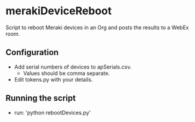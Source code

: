 # merakiDeviceReboot
Script to reboot Meraki devices in an Org and posts the results to a WebEx room.

## Configuration
* Add serial numbers of devices to apSerials.csv.  
  * Values should be comma separate.
* Edit tokens.py with your details.

## Running the script
* run: 'python rebootDevices.py'
